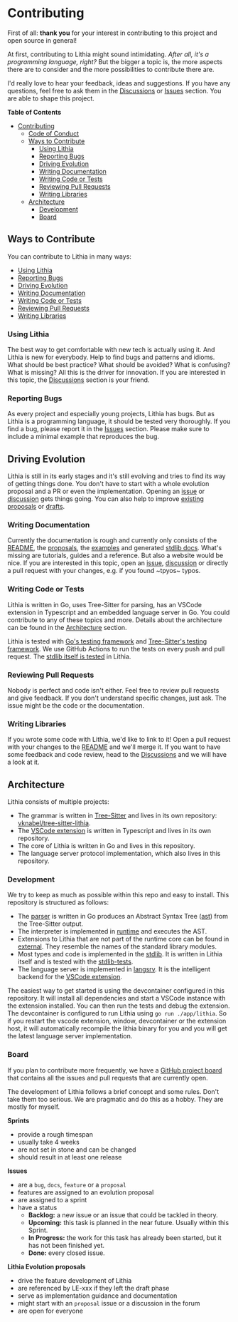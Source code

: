 # Contributing

First of all: **thank you** for your interest in contributing to this project and open source in general!

At first, contributing to Lithia might sound intimidating. _After all, it's a programming language, right?_
But the bigger a topic is, the more aspects there are to consider and the more possibilities to contribute there are.

I'd really love to hear your feedback, ideas and suggestions. If you have any questions, feel free to ask them in the [Discussions](https://github.com/vknabel/lithia/discussions) or [Issues](https://github.com/vknabel/lithia/issues) section. You are able to shape this project.

**Table of Contents**

- [Contributing](#contributing)
  - [Code of Conduct](#code-of-conduct)
  - [Ways to Contribute](#ways-to-contribute)
    - [Using Lithia](#using-lithia)
    - [Reporting Bugs](#reporting-bugs)
    - [Driving Evolution](#driving-evolution)
    - [Writing Documentation](#writing-documentation)
    - [Writing Code or Tests](#writing-code-or-tests)
    - [Reviewing Pull Requests](#reviewing-pull-requests)
    - [Writing Libraries](#writing-libraries)
  - [Architecture](#architecture)
    - [Development](#development)
    - [Board](#board)

## Ways to Contribute

You can contribute to Lithia in many ways:

- [Using Lithia](#using-lithia)
- [Reporting Bugs](#reporting-bugs)
- [Driving Evolution](#driving-evolution)
- [Writing Documentation](#writing-documentation)
- [Writing Code or Tests](#writing-code-or-tests)
- [Reviewing Pull Requests](#reviewing-pull-requests)
- [Writing Libraries](#writing-libraries)

### Using Lithia

The best way to get comfortable with new tech is actually using it. And Lithia is new for everybody. Help to find bugs and patterns and idioms. What should be best practice? What should be avoided? What is confusing? What is missing? All this is the driver for innovation. If you are interested in this topic, the [Discussions](https://github.com/vknabel/lithia/discussions) section is your friend.

### Reporting Bugs

As every project and especially young projects, Lithia has bugs. But as Lithia is a programming language, it should be tested very thoroughly. If you find a bug, please report it in the [Issues](https://github.com/vknabel/lithia/issues/new) section. Please make sure to include a minimal example that reproduces the bug.

## Driving Evolution

Lithia is still in its early stages and it's still evolving and tries to find its way of getting things done.
You don't have to start with a whole evolution proposal and a PR or even the implementation. Opening an [issue](https://github.com/vknabel/lithia/issues/new) or [discussion](https://github.com/vknabel/lithia/discussions) gets things going. You can also help to improve [existing proposals](https://github.com/vknabel/lithia/tree/main/proposals) or [drafts](https://github.com/vknabel/lithia/issues?q=label%3Aproposal).

### Writing Documentation

Currently the documentation is rough and currently only consists of the [README](README.md), the [proposals](./proposals/README.md), the [examples](./examples/) and generated [stdlib docs](./stdlib/README.md).
What's missing are tutorials, guides and a reference. But also a website would be nice. If you are interested in this topic, open an [issue](https://github.com/vknabel/lithia/issues/new), [discussion](https://github.com/vknabel/lithia/discussions) or directly a pull request with your changes, e.g. if you found ~tpyos~ typos.

### Writing Code or Tests

Lithia is written in Go, uses Tree-Sitter for parsing, has an VSCode extension in Typescript and an embedded language server in Go. You could contribute to any of these topics and more. Details about the architecture can be found in the [Architecture](#architecture) section.

Lithia is tested with [Go's testing framework](https://golang.org/pkg/testing/) and [Tree-Sitter's testing framework](https://tree-sitter.github.io/tree-sitter/creating-parsers#testing-parsers). We use GitHub Actions to run the tests on every push and pull request. The [stdlib itself is tested](./stdlib/stdlib-tests.lithia) in Lithia.

### Reviewing Pull Requests

Nobody is perfect and code isn't either. Feel free to review pull requests and give feedback. If you don't understand specific changes, just ask. The issue might be the code or the documentation.

### Writing Libraries

If you wrote some code with Lithia, we'd like to link to it! Open a pull request with your changes to the [README](README.md) and we'll merge it. If you want to have some feedback and code review, head to the [Discussions](https://github.com/vknabel/lithia/discussions) and we will have a look at it.

## Architecture

Lithia consists of multiple projects:

- The grammar is written in [Tree-Sitter](https://tree-sitter.github.io/tree-sitter/) and lives in its own repository: [vknabel/tree-sitter-lithia](https://github.com/vknabel/tree-sitter-lithia).
- The [VSCode extension](https://github.com/vknabel/vscode-lithia) is written in Typescript and lives in its own repository.
- The core of Lithia is written in Go and lives in this repository.
- The language server protocol implementation, which also lives in this repository.

### Development

We try to keep as much as possible within this repo and easy to install.
This repository is structured as follows:

- The [parser](./parser/) is written in Go produces an Abstract Syntax Tree ([ast](./ast/)) from the Tree-Sitter output.
- The interpreter is implemented in [runtime](./runtime/) and executes the AST.
- Extensions to Lithia that are not part of the runtime core can be found in [external](./external/). They resemble the names of the standard library modules.
- Most types and code is implemented in the [stdlib](./stdlib/). It is written in Lithia itself and is tested with the [stdlib-tests](./stdlib/stdlib-tests.lithia).
- The language server is implemented in [langsrv](./langsrv/). It is the intelligent backend for the [VSCode extension](https://github.com/vknabel/vscode-lithia).

The easiest way to get started is using the devcontainer configured in this repository. It will install all dependencies and start a VSCode instance with the extension installed. You can then run the tests and debug the extension. The devcontainer is configured to run Lithia using `go run ./app/lithia`.
So if you restart the vscode extension, window, devcontainer or the extension host, it will automatically recompile the lithia binary for you and you will get the latest language server implementation.

### Board

If you plan to contribute more frequently, we have a [GitHub project board](https://github.com/users/vknabel/projects/3/views/1) that contains all the issues and pull requests that are currently open.

The development of Lithia follows a brief concept and some rules. Don't take them too serious. We are pragmatic and do this as a hobby. They are mostly for myself.

**Sprints**

- provide a rough timespan
- usually take 4 weeks
- are not set in stone and can be changed
- should result in at least one release

**Issues**

- are a `bug`, `docs`, `feature` or a `proposal`
- features are assigned to an evolution proposal
- are assigned to a sprint
- have a status
  - **Backlog:** a new issue or an issue that could be tackled in theory.
  - **Upcoming:** this task is planned in the near future. Usually within this Sprint.
  - **In Progress:** the work for this task has already been started, but it has not been finished yet.
  - **Done:** every closed issue.

**Lithia Evolution proposals**

- drive the feature development of Lithia
- are referenced by LE-xxx if they left the draft phase
- serve as implementation guidance and documentation
- might start with an `proposal` issue or a discussion in the forum
- are open for everyone
